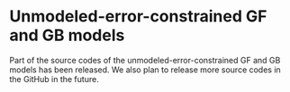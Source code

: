 # Unmodeled-error-constrained GF and GB models

Part of the source codes of the unmodeled-error-constrained GF and GB models has been released. We also plan to release more source codes in the GitHub in the future.
